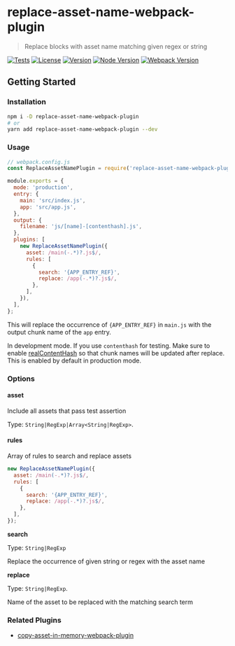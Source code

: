 # replace-asset-name-webpack-plugin

> Replace blocks with asset name matching given regex or string

[![Tests](https://github.com/sibiraj-s/replace-asset-name-webpack-plugin/workflows/Tests/badge.svg)](https://github.com/sibiraj-s/replace-asset-name-webpack-plugin/actions)
[![License](https://badgen.net/github/license/sibiraj-s/replace-asset-name-webpack-plugin)](https://github.com/sibiraj-s/replace-asset-name-webpack-plugin)
[![Version](https://badgen.net/npm/v/replace-asset-name-webpack-plugin)](https://npmjs.com/replace-asset-name-webpack-plugin)
[![Node Version](https://badgen.net/npm/node/replace-asset-name-webpack-plugin)](https://npmjs.com/replace-asset-name-webpack-plugin)
[![Webpack Version](https://badgen.net/badge/webpack/%3E=5/orange)](https://webpack.js.org/)

## Getting Started

### Installation

```bash
npm i -D replace-asset-name-webpack-plugin
# or
yarn add replace-asset-name-webpack-plugin --dev
```

### Usage

```js
// webpack.config.js
const ReplaceAssetNamePlugin = require('replace-asset-name-webpack-plugin');

module.exports = {
  mode: 'production',
  entry: {
    main: 'src/index.js',
    app: 'src/app.js',
  },
  output: {
    filename: 'js/[name]-[contenthash].js',
  },
  plugins: [
    new ReplaceAssetNamePlugin({
      asset: /main(-.*)?.js$/,
      rules: [
        {
          search: '{APP_ENTRY_REF}',
          replace: /app(-.*)?.js$/,
        },
      ],
    }),
  ],
};
```

This will replace the occurrence of `{APP_ENTRY_REF}` in `main.js` with the output chunk name of the `app` entry.

In development mode. If you use `contenthash` for testing. Make sure to enable [realContentHash](https://webpack.js.org/configuration/optimization/#optimizationrealcontenthash) so that chunk names will be updated after replace. This is enabled by default in production mode.

### Options

#### asset

Include all assets that pass test assertion

Type: `String|RegExp|Array<String|RegExp>`.

#### rules

Array of rules to search and replace assets

```js
new ReplaceAssetNamePlugin({
  asset: /main(-.*)?.js$/,
  rules: [
    {
      search: '{APP_ENTRY_REF}',
      replace: /app(-.*)?.js$/,
    },
  ],
});
```

**search**

Type: `String|RegExp`

Replace the occurrence of given string or regex with the asset name

**replace**

Type: `String|RegExp`.

Name of the asset to be replaced with the matching search term

### Related Plugins

- [copy-asset-in-memory-webpack-plugin](https://github.com/sibiraj-s/copy-asset-in-memory-webpack-plugin)
